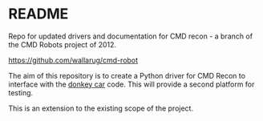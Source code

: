 # README #

Repo for updated drivers and documentation for CMD recon - a branch of the CMD Robots project of 2012.

https://github.com/wallarug/cmd-robot

The aim of this repository is to create a Python driver for CMD Recon to interface with the [donkey car](https://github.com/wroscoe/donkey) code.  This will provide a second platform for testing.  

This is an extension to the existing scope of the project.

